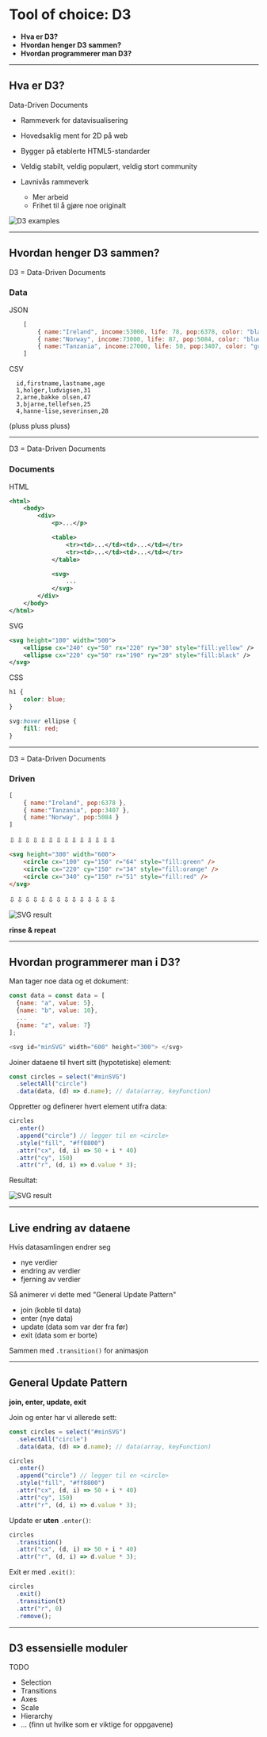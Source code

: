 Tool of choice: D3
===================

* **Hva er D3?**
* **Hvordan henger D3 sammen?**
* **Hvordan programmerer man D3?**

***

Hva er D3?
-----------

Data-Driven Documents

* Rammeverk for datavisualisering

* Hovedsaklig ment for 2D på web

* Bygger på etablerte HTML5-standarder

* Veldig stabilt, veldig populært, veldig stort community

* Lavnivås rammeverk
    * Mer arbeid
    * Frihet til å gjøre noe originalt

![D3 examples](/img/d3-examples.jpg)

***

Hvordan henger D3 sammen?
--------------------------

D3 = Data-Driven Documents

### Data ###

JSON

~~~javascript
    [
        { name:"Ireland", income:53000, life: 78, pop:6378, color: "black" },
        { name:"Norway", income:73000, life: 87, pop:5084, color: "blue" },
        { name:"Tanzania", income:27000, life: 50, pop:3407, color: "grey" }
    ]
~~~

CSV


~~~
  id,firstname,lastname,age
  1,holger,ludvigsen,31
  2,arne,bakke olsen,47
  3,bjarne,tellefsen,25
  4,hanne-lise,severinsen,28
~~~

(pluss pluss pluss)

***

D3 = Data-Driven Documents

### Documents ###

HTML

~~~xml
<html>
    <body>
        <div>
            <p>...</p>

            <table>
                <tr><td>...</td><td>...</td></tr>
                <tr><td>...</td><td>...</td></tr>
            </table>

            <svg>
                ...
            </svg>
        </div>
    </body>
</html>
~~~

SVG

~~~xml
<svg height="100" width="500">
    <ellipse cx="240" cy="50" rx="220" ry="30" style="fill:yellow" />
    <ellipse cx="220" cy="50" rx="190" ry="20" style="fill:black" />
</svg>
~~~

CSS

~~~css
h1 {
    color: blue;
}

svg:hover ellipse {
    fill: red;
}
~~~

***

D3 = Data-Driven Documents

### Driven ###

~~~javascript
[
    { name:"Ireland", pop:6378 },
    { name:"Tanzania", pop:3407 },
    { name:"Norway", pop:5084 }
]
~~~

&#8681; &#8681; &#8681; &#8681; &#8681; &#8681; &#8681; &#8681; &#8681; &#8681; &#8681; &#8681; &#8681; &#8681;

~~~html
<svg height="300" width="600">
    <circle cx="100" cy="150" r="64" style="fill:green" />
    <circle cx="220" cy="150" r="34" style="fill:orange" />
    <circle cx="340" cy="150" r="51" style="fill:red" />
</svg>
~~~

&#8681; &#8681; &#8681; &#8681; &#8681; &#8681; &#8681; &#8681; &#8681; &#8681; &#8681; &#8681; &#8681; &#8681;

![SVG result](/img/svg-example.png)

**rinse & repeat**

***

Hvordan programmerer man i D3?
-------------------------------

Man tager noe data og et dokument:

~~~javascript
const data = const data = [
  {name: "a", value: 5}, 
  {name: "b", value: 10}, 
  ...
  {name: "z", value: 7}
];

<svg id="minSVG" width="600" height="300"> </svg>
~~~

Joiner dataene til hvert sitt (hypotetiske) element:

~~~javascript
const circles = select("#minSVG")
  .selectAll("circle")
  .data(data, (d) => d.name); // data(array, keyFunction)
~~~

Oppretter og definerer hvert element utifra data:

~~~javascript
circles
  .enter()
  .append("circle") // legger til en <circle>
  .style("fill", "#ff8800")
  .attr("cx", (d, i) => 50 + i * 40)
  .attr("cy", 150)
  .attr("r", (d, i) => d.value * 3);
~~~

Resultat:

![SVG result](/img/svg-example2.png)

***

Live endring av dataene
------------------------

Hvis datasamlingen endrer seg

* nye verdier
* endring av verdier
* fjerning av verdier

Så animerer vi dette med "General Update Pattern"
* join (koble til data)
* enter (nye data)
* update (data som var der fra før)
* exit (data som er borte)

Sammen med `.transition()` for animasjon

***

General Update Pattern
-----------------------

**join, enter, update, exit**

Join og enter har vi allerede sett:

~~~javascript
const circles = select("#minSVG")
  .selectAll("circle")
  .data(data, (d) => d.name); // data(array, keyFunction)
~~~

~~~javascript
circles
  .enter()
  .append("circle") // legger til en <circle>
  .style("fill", "#ff8800")
  .attr("cx", (d, i) => 50 + i * 40)
  .attr("cy", 150)
  .attr("r", (d, i) => d.value * 3);
~~~

Update er **uten** `.enter()`:

~~~javascript
circles
  .transition()
  .attr("cx", (d, i) => 50 + i * 40)
  .attr("r", (d, i) => d.value * 3);
~~~

Exit er med `.exit()`:

~~~javascript
circles
  .exit()
  .transition(t)
  .attr("r", 0)
  .remove();
~~~

***

D3 essensielle moduler
----------------------------

TODO

* Selection
* Transitions
* Axes
* Scale
* Hierarchy
* ... (finn ut hvilke som er viktige for oppgavene)

